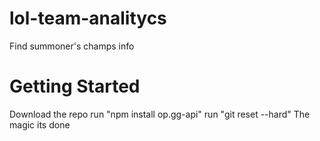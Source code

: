 lol-team-analitycs
==========
Find summoner's champs info

Getting Started  
==========  
Download the repo
run "npm install op.gg-api"
run "git reset --hard" 
The magic its done
